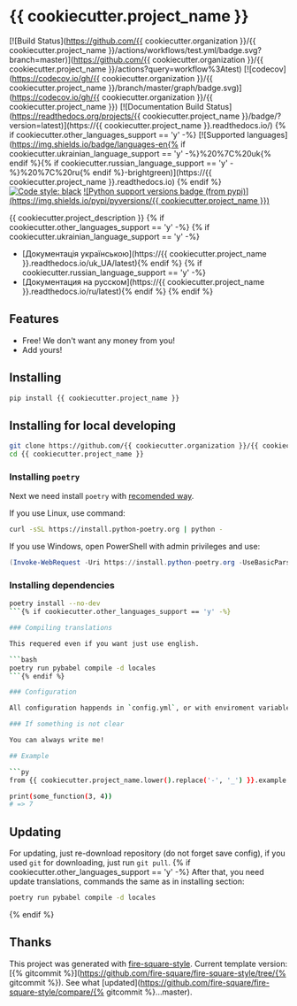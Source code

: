 # {{ cookiecutter.project_name }}

[![Build Status](https://github.com/{{ cookiecutter.organization }}/{{ cookiecutter.project_name }}/actions/workflows/test.yml/badge.svg?branch=master)](https://github.com/{{ cookiecutter.organization }}/{{ cookiecutter.project_name }}/actions?query=workflow%3Atest)
[![codecov](https://codecov.io/gh/{{ cookiecutter.organization }}/{{ cookiecutter.project_name }}/branch/master/graph/badge.svg)](https://codecov.io/gh/{{ cookiecutter.organization }}/{{ cookiecutter.project_name }})
[![Documentation Build Status](https://readthedocs.org/projects/{{ cookiecutter.project_name }}/badge/?version=latest)](https://{{ cookiecutter.project_name }}.readthedocs.io/)
{% if cookiecutter.other_languages_support == 'y' -%}
[![Supported languages](https://img.shields.io/badge/languages-en{% if cookiecutter.ukrainian_language_support == 'y' -%}%20%7C%20uk{% endif %}{% if cookiecutter.russian_language_support == 'y' -%}%20%7C%20ru{% endif %}-brightgreen)](https://{{ cookiecutter.project_name }}.readthedocs.io)
{% endif %}[![Code style: black](https://img.shields.io/badge/code%20style-black-000000.svg)](https://github.com/psf/black)
[![Python support versions badge (from pypi)](https://img.shields.io/pypi/pyversions/{{ cookiecutter.project_name }})](https://www.python.org/downloads/)

{{ cookiecutter.project_description }}
{% if cookiecutter.other_languages_support == 'y' -%}
{% if cookiecutter.ukrainian_language_support == 'y' -%}
- [Документація українською](https://{{ cookiecutter.project_name }}.readthedocs.io/uk_UA/latest){% endif %}
{% if cookiecutter.russian_language_support == 'y' -%}
- [Документация на русском](https://{{ cookiecutter.project_name }}.readthedocs.io/ru/latest){% endif %}
{% endif %}
## Features

- Free! We don't want any money from you!
- Add yours!

## Installing

```bash
pip install {{ cookiecutter.project_name }}
```

## Installing for local developing

```bash
git clone https://github.com/{{ cookiecutter.organization }}/{{ cookiecutter.project_name }}.git
cd {{ cookiecutter.project_name }}
```

### Installing `poetry`

Next we need install `poetry` with [recomended way](https://python-poetry.org/docs/master/#installation).

If you use Linux, use command:

```bash
curl -sSL https://install.python-poetry.org | python -
```

If you use Windows, open PowerShell with admin privileges and use:

```powershell
(Invoke-WebRequest -Uri https://install.python-poetry.org -UseBasicParsing).Content | python -
```

### Installing dependencies

```bash
poetry install --no-dev
```{% if cookiecutter.other_languages_support == 'y' -%}

### Compiling translations

This requered even if you want just use english.

```bash
poetry run pybabel compile -d locales
```{% endif %}

### Configuration

All configuration happends in `config.yml`, or with enviroment variables.

### If something is not clear

You can always write me!

## Example

```py
from {{ cookiecutter.project_name.lower().replace('-', '_') }}.example import some_function

print(some_function(3, 4))
# => 7
```

## Updating

For updating, just re-download repository (do not forget save config),
if you used `git` for downloading, just run `git pull`.
{% if cookiecutter.other_languages_support == 'y' -%}
After that, you need update translations, commands the same as in installing section:

```bash
poetry run pybabel compile -d locales
```
{% endif %}
## Thanks

This project was generated with [fire-square-style](https://github.com/fire-square/fire-square-style).
Current template version: [{% gitcommit %}](https://github.com/fire-square/fire-square-style/tree/{% gitcommit %}).
See what [updated](https://github.com/fire-square/fire-square-style/compare/{% gitcommit %}...master).
